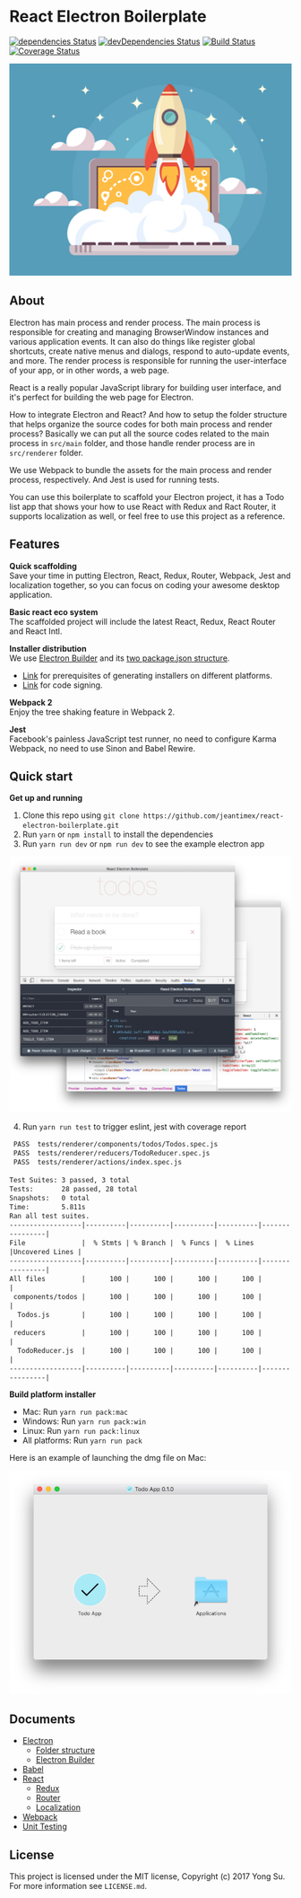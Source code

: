 # React Electron Boilerplate

[![dependencies Status](https://david-dm.org/jeantimex/react-electron-boilerplate/status.svg)](https://david-dm.org/jeantimex/react-electron-boilerplate)
[![devDependencies Status](https://david-dm.org/jeantimex/react-electron-boilerplate/dev-status.svg)](https://david-dm.org/jeantimex/react-electron-boilerplate?type=dev)
[![Build Status](https://travis-ci.org/jeantimex/react-electron-boilerplate.svg?branch=master)](https://travis-ci.org/jeantimex/react-electron-boilerplate)
[![Coverage Status](https://coveralls.io/repos/github/jeantimex/react-electron-boilerplate/badge.svg)](https://coveralls.io/github/jeantimex/react-electron-boilerplate)

![rocket](docs/images/rocket.png)

## About

Electron has main process and render process. The main process is responsible for creating and managing BrowserWindow instances and various application events. It can also do things like register global shortcuts, create native menus and dialogs, respond to auto-update events, and more. The render process is responsible for running the user-interface of your app, or in other words, a web page.

React is a really popular JavaScript library for building user interface, and it's perfect for building the web page for Electron.

How to integrate Electron and React? And how to setup the folder structure that helps organize the source codes for both main process and render process? Basically we can put all the source codes related to the main process in `src/main` folder, and those handle render process are in `src/renderer` folder.

We use Webpack to bundle the assets for the main process and render process, respectively. And Jest is used for running tests.

You can use this boilerplate to scaffold your Electron project, it has a Todo list app that shows your how to use React with Redux and Ract Router, it supports localization as well, or feel free to use this project as a reference.

## Features

**Quick scaffolding**<br />
Save your time in putting Electron, React, Redux, Router, Webpack, Jest and localization together, so you can focus on coding your awesome desktop application.

**Basic react eco system**<br />
The scaffolded project will include the latest React, Redux, React Router and React Intl.

**Installer distribution**<br/>
We use [Electron Builder](https://github.com/electron-userland/electron-builder) and its [two package.json structure](https://github.com/electron-userland/electron-builder/wiki/Two-package.json-Structure).

- [Link](https://github.com/electron-userland/electron-builder/blob/master/docs/Multi%20Platform%20Build.md) for prerequisites of generating installers on different platforms.
- [Link](https://github.com/electron-userland/electron-builder/wiki/Code-Signing) for code signing.

**Webpack 2**<br />
Enjoy the tree shaking feature in Webpack 2.

**Jest**<br />
Facebook's painless JavaScript test runner, no need to configure Karma Webpack, no need to use Sinon and Babel Rewire.

## Quick start

**Get up and running**<br />
1. Clone this repo using `git clone https://github.com/jeantimex/react-electron-boilerplate.git`
2. Run `yarn` or `npm install` to install the dependencies
3. Run `yarn run dev` or `npm run dev` to see the example electron app

![rocket](docs/images/devtools.png)<br />

4. Run `yarn run test` to trigger eslint, jest with coverage report
```
 PASS  tests/renderer/components/todos/Todos.spec.js
 PASS  tests/renderer/reducers/TodoReducer.spec.js
 PASS  tests/renderer/actions/index.spec.js

Test Suites: 3 passed, 3 total
Tests:       28 passed, 28 total
Snapshots:   0 total
Time:        5.811s
Ran all test suites.
------------------|----------|----------|----------|----------|----------------|
File              |  % Stmts | % Branch |  % Funcs |  % Lines |Uncovered Lines |
------------------|----------|----------|----------|----------|----------------|
All files         |      100 |      100 |      100 |      100 |                |
 components/todos |      100 |      100 |      100 |      100 |                |
  Todos.js        |      100 |      100 |      100 |      100 |                |
 reducers         |      100 |      100 |      100 |      100 |                |
  TodoReducer.js  |      100 |      100 |      100 |      100 |                |
------------------|----------|----------|----------|----------|----------------|
```

**Build platform installer**<br />
- Mac: Run `yarn run pack:mac`
- Windows: Run `yarn run pack:win`
- Linux: Run `yarn run pack:linux`
- All platforms: Run `yarn run pack`

Here is an example of launching the dmg file on Mac:

![rocket](docs/images/mac-dmg.png)

## Documents

- [Electron](docs/electron.md)
  - [Folder structure](docs/electron.md)
  - [Electron Builder](docs/electron.md)
- [Babel](docs/babel.md)
- [React](docs/react.md)
  - [Redux](docs/redux.md)
  - [Router](docs/react-router.md)
  - [Localization](docs/react-intl.md)
- [Webpack](docs/webpack.md)
- [Unit Testing](docs/jest.md)

## License

This project is licensed under the MIT license, Copyright (c) 2017 Yong Su. For more information see `LICENSE.md`.
